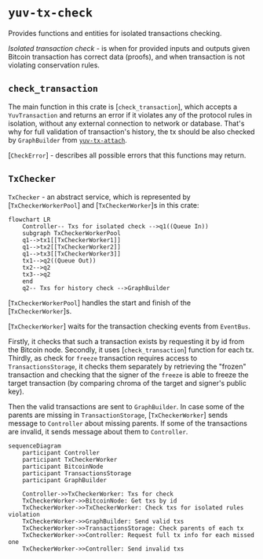 # `yuv-tx-check`

Provides functions and entities for isolated transactions checking.

_Isolated transaction check_ - is when for provided inputs and outputs given Bitcoin
transaction has correct data (proofs), and when transaction is not violating 
conservation rules.

## `check_transaction`

The main function in this crate is [`check_transaction`], which accepts a
`YuvTransaction` and returns an error if it violates any of the protocol rules
in isolation, without any external connection to network or database. That's why
for full validation of transaction's history, the tx should be also checked by
`GraphBuilder` from [`yuv-tx-attach`](../tx-attach).

[`CheckError`] - describes all possible errors that this functions may return.

## `TxChecker`

`TxChecker` - an abstract service, which is represented by [`TxCheckerWorkerPool`] and [`TxCheckerWorker`]s in this crate:

```mermaid
flowchart LR
    Controller-- Txs for isolated check -->q1((Queue In))
    subgraph TxCheckerWorkerPool
    q1-->tx1[[TxCheckerWorker1]]
    q1-->tx2[[TxCheckerWorker2]]
    q1-->tx3[[TxCheckerWorker3]]
    tx1-->q2((Queue Out))
    tx2-->q2
    tx3-->q2
    end
    q2-- Txs for history check -->GraphBuilder
```

[`TxCheckerWorkerPool`] handles the start and finish of the [`TxCheckerWorker`]s.

[`TxCheckerWorker`] waits for the transaction checking events from `EventBus`.

Firstly, it checks that such a transaction exists by requesting it by id from
the Bitcoin node. Secondly, it uses [`check_transaction`] function for each tx.
Thirdly, as check for `freeze` transaction requires access to
`TransactionsStorage`, it checks them separately by retrieving the "frozen"
transaction and checking that the signer of the `freeze` is able to freeze the
target transaction (by comparing chroma of the target and signer's public key).

Then the valid transactions are sent to `GraphBuilder`. In case some of the
parents are missing in `TransactionStorage`, [`TxCheckerWorker`] sends message
to `Controller` about missing parents. If some of the transactions are invalid,
it sends message about them to `Controller`.


```mermaid
sequenceDiagram
    participant Controller
    participant TxCheckerWorker
    participant BitcoinNode
    participant TransactionsStorage
    participant GraphBuilder

    Controller->>TxCheckerWorker: Txs for check
    TxCheckerWorker->>BitcoinNode: Get txs by id
    TxCheckerWorker->>TxCheckerWorker: Check txs for isolated rules violation
    TxCheckerWorker->>GraphBuilder: Send valid txs
    TxCheckerWorker->>TransactionsStorage: Check parents of each tx
    TxCheckerWorker->>Controller: Request full tx info for each missed one
    TxCheckerWorker->>Controller: Send invalid txs
```
